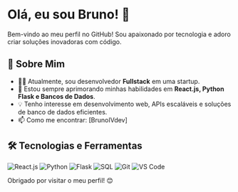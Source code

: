# Olá, eu sou Bruno! 👋

Bem-vindo ao meu perfil no GitHub! Sou apaixonado por tecnologia e adoro criar soluções inovadoras com código.

## 🚀 Sobre Mim
- 👨‍💻 Atualmente, sou desenvolvedor **Fullstack** em uma startup.
- 🌱 Estou sempre aprimorando minhas habilidades em **React.js, Python Flask e Bancos de Dados**.
- 💡 Tenho interesse em desenvolvimento web, APIs escaláveis e soluções de banco de dados eficientes.
- 📫 Como me encontrar: [BrunoIVdev]

## 🛠️ Tecnologias e Ferramentas
![React.js](https://img.shields.io/badge/React.js-000?style=for-the-badge&logo=react)
![Python](https://img.shields.io/badge/Python-000?style=for-the-badge&logo=python)
![Flask](https://img.shields.io/badge/Flask-000?style=for-the-badge&logo=flask)
![SQL](https://img.shields.io/badge/SQL-000?style=for-the-badge&logo=postgresql)
![Git](https://img.shields.io/badge/Git-000?style=for-the-badge&logo=git)
![VS Code](https://img.shields.io/badge/VS%20Code-000?style=for-the-badge&logo=visual-studio-code)

Obrigado por visitar o meu perfil! 😊
